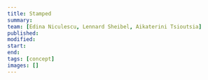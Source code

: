 ```yaml
---
title: Stamped
summary:
team: [Edina Niculescu, Lennard Sheibel, Aikaterini Tsioutsia]
published:
modified:
start:
end:
tags: [concept]
images: []
---
```

